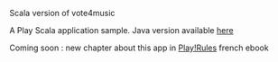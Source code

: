 Scala version of vote4music

A Play Scala application sample. Java version available [here](https://github.com/loicdescotte/vote4music)

Coming soon : new chapter about this app in [Play!Rules](https://github.com/3monkeys/play.rules) french ebook 